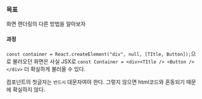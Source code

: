 ### 목표

화면 랜더링의 다른 방법을 알아보자

#### 과정

`const container = React.createElement("div", null, [TItle, Button]);`으로 불러오던 화면은 사실
JSX로 `const Container = <div><TItle /> <Button /></div>` 더 확실하게 불러올 수 있다.

컴포넌트의 첫글자는 `반드시` 대문자여야 한다. 그렇지 않으면 html코드와 혼동되기 때문에 확실하지 않다.
